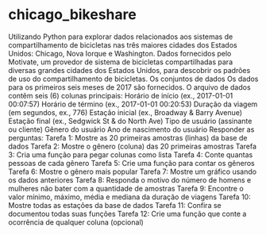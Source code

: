 # chicago_bikeshare
Utilizando Python para explorar dados relacionados aos sistemas de compartilhamento de bicicletas nas três maiores cidades dos Estados Unidos: Chicago, Nova Iorque e Washington.   Dados fornecidos pelo Motivate, um provedor de sistema de bicicletas compartilhadas para diversas grandes cidades dos Estados Unidos, para descobrir os padrões de uso do compartilhamento de bicicletas.   Os conjuntos de dados Os dados para os primeiros seis meses de 2017 são fornecidos. O arquivo de dados contêm seis (6) colunas principais:  Horário de início (ex., 2017-01-01 00:07:57) Horário de término (ex., 2017-01-01 00:20:53) Duração da viagem (em segundos, ex., 776) Estação inicial (ex., Broadway &amp; Barry Avenue) Estação final (ex., Sedgwick St &amp; do North Ave) Tipo de usuário (assinante ou cliente) Gênero do usuário Ano de nascimento do usuário  Responder as perguntas:  Tarefa 1: Mostre as 20 primeiras amostras (linhas) da base de dados Tarefa 2: Mostre o gênero (coluna) das 20 primeiras amostras Tarefa 3: Cria uma função para pegar colunas como lista Tarefa 4: Conte quantas pessoas de cada gênero Tarefa 5: Crie uma função para contar os gêneros Tarefa 6: Mostre o gênero mais popular Tarefa 7: Mostre um gráfico usando os dados anteriores Tarefa 8: Responda o motivo do número de homens e mulheres não bater com a quantidade de amostras Tarefa 9: Encontre o valor mínimo, máximo, média e mediana da duração de viagens Tarefa 10: Mostre todas as estações da base de dados Tarefa 11: Confira se documentou todas suas funções Tarefa 12: Crie uma função que conte a ocorrência de qualquer coluna (opcional)
